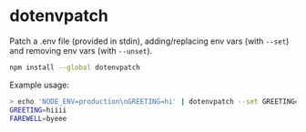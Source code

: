 # dotenvpatch

Patch a .env file (provided in stdin), adding/replacing env vars (with `--set`) and removing env vars (with `--unset`).

```sh
npm install --global dotenvpatch
```

Example usage:

```sh
> echo 'NODE_ENV=production\nGREETING=hi' | dotenvpatch --set GREETING=hiiii FAREWELL=byeee --unset NODE_ENV
GREETING=hiiii
FAREWELL=byeee
```
